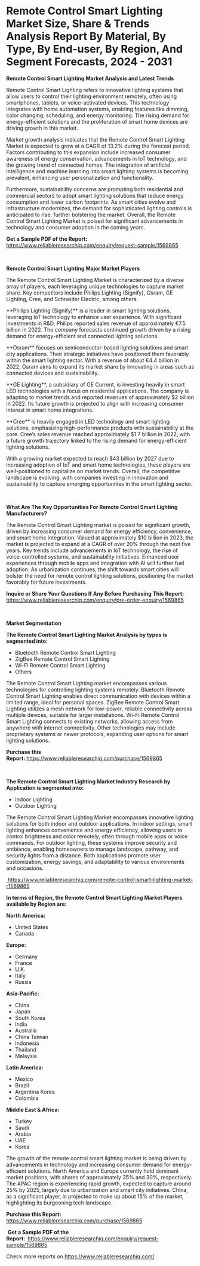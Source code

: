 <p><h1>Remote Control Smart Lighting Market Size, Share & Trends Analysis Report By Material, By Type, By End-user, By Region, And Segment Forecasts, 2024 - 2031</h1></p><p><strong>Remote Control Smart Lighting Market Analysis and Latest Trends</strong></p>
<p><p>Remote Control Smart Lighting refers to innovative lighting systems that allow users to control their lighting environment remotely, often using smartphones, tablets, or voice-activated devices. This technology integrates with home automation systems, enabling features like dimming, color changing, scheduling, and energy monitoring. The rising demand for energy-efficient solutions and the proliferation of smart home devices are driving growth in this market.</p><p>Market growth analysis indicates that the Remote Control Smart Lighting Market is expected to grow at a CAGR of 13.2% during the forecast period. Factors contributing to this expansion include increased consumer awareness of energy conservation, advancements in IoT technology, and the growing trend of connected homes. The integration of artificial intelligence and machine learning into smart lighting systems is becoming prevalent, enhancing user personalization and functionality.</p><p>Furthermore, sustainability concerns are prompting both residential and commercial sectors to adopt smart lighting solutions that reduce energy consumption and lower carbon footprints. As smart cities evolve and infrastructure modernizes, the demand for sophisticated lighting controls is anticipated to rise, further bolstering the market. Overall, the Remote Control Smart Lighting Market is poised for significant advancements in technology and consumer adoption in the coming years.</p></p>
<p><strong>Get a Sample PDF of the Report:&nbsp;</strong> <a href="https://www.reliableresearchiq.com/enquiry/request-sample/1569865?utm_campaign=104&utm_medium=2&utm_source=Github&utm_content=ia&utm_term=29122024&utm_id=remote-control-smart-lighting">https://www.reliableresearchiq.com/enquiry/request-sample/1569865</a></p>
<p>&nbsp;</p>
<p><strong>Remote Control Smart Lighting Major Market Players</strong></p>
<p><p>The Remote Control Smart Lighting Market is characterized by a diverse array of players, each leveraging unique technologies to capture market share. Key competitors include Philips Lighting (Signify), Osram, GE Lighting, Cree, and Schneider Electric, among others.</p><p>**Philips Lighting (Signify)** is a leader in smart lighting solutions, leveraging IoT technology to enhance user experience. With significant investments in R&D, Philips reported sales revenue of approximately €7.5 billion in 2022. The company forecasts continued growth driven by a rising demand for energy-efficient and connected lighting solutions.</p><p>**Osram** focuses on semiconductor-based lighting solutions and smart city applications. Their strategic initiatives have positioned them favorably within the smart lighting sector. With a revenue of about €4.4 billion in 2022, Osram aims to expand its market share by innovating in areas such as connected devices and sustainability.</p><p>**GE Lighting**, a subsidiary of GE Current, is investing heavily in smart LED technologies with a focus on residential applications. The company is adapting to market trends and reported revenues of approximately $2 billion in 2022. Its future growth is projected to align with increasing consumer interest in smart home integrations.</p><p>**Cree** is heavily engaged in LED technology and smart lighting solutions, emphasizing high-performance products with sustainability at the core. Cree’s sales revenue reached approximately $1.7 billion in 2022, with a future growth trajectory linked to the rising demand for energy-efficient lighting solutions.</p><p>With a growing market expected to reach $43 billion by 2027 due to increasing adoption of IoT and smart home technologies, these players are well-positioned to capitalize on market trends. Overall, the competitive landscape is evolving, with companies investing in innovation and sustainability to capture emerging opportunities in the smart lighting sector.</p></p>
<p>&nbsp;</p>
<p><strong>What Are The Key Opportunities For Remote Control Smart Lighting Manufacturers?</strong></p>
<p><p>The Remote Control Smart Lighting market is poised for significant growth, driven by increasing consumer demand for energy efficiency, convenience, and smart home integration. Valued at approximately $10 billion in 2023, the market is projected to expand at a CAGR of over 20% through the next five years. Key trends include advancements in IoT technology, the rise of voice-controlled systems, and sustainability initiatives. Enhanced user experiences through mobile apps and integration with AI will further fuel adoption. As urbanization continues, the shift towards smart cities will bolster the need for remote control lighting solutions, positioning the market favorably for future investments.</p></p>
<p><strong>Inquire or Share Your Questions If Any Before Purchasing This Report:</strong> <a href="https://www.reliableresearchiq.com/enquiry/pre-order-enquiry/1569865?utm_campaign=104&utm_medium=2&utm_source=Github&utm_content=ia&utm_term=29122024&utm_id=remote-control-smart-lighting">https://www.reliableresearchiq.com/enquiry/pre-order-enquiry/1569865</a></p>
<p>&nbsp;</p>
<p><strong>Market Segmentation</strong></p>
<p><strong>The Remote Control Smart Lighting Market Analysis by types is segmented into:</strong></p>
<p><ul><li>Bluetooth Remote Control Smart Lighting</li><li>ZigBee Remote Control Smart Lighting</li><li>Wi-Fi Remote Control Smart Lighting</li><li>Others</li></ul></p>
<p><p>The Remote Control Smart Lighting market encompasses various technologies for controlling lighting systems remotely. Bluetooth Remote Control Smart Lighting enables direct communication with devices within a limited range, ideal for personal spaces. ZigBee Remote Control Smart Lighting utilizes a mesh network for low-power, reliable connectivity across multiple devices, suitable for larger installations. Wi-Fi Remote Control Smart Lighting connects to existing networks, allowing access from anywhere with internet connectivity. Other technologies may include proprietary systems or newer protocols, expanding user options for smart lighting solutions.</p></p>
<p><strong>Purchase this Report:&nbsp;</strong><a href="https://www.reliableresearchiq.com/purchase/1569865?utm_campaign=104&utm_medium=2&utm_source=Github&utm_content=ia&utm_term=29122024&utm_id=remote-control-smart-lighting">https://www.reliableresearchiq.com/purchase/1569865</a></p>
<p>&nbsp;</p>
<p><strong>The Remote Control Smart Lighting Market Industry Research by Application is segmented into:</strong></p>
<p><ul><li>Indoor Lighting</li><li>Outdoor Lighting</li></ul></p>
<p><p>The Remote Control Smart Lighting Market encompasses innovative lighting solutions for both indoor and outdoor applications. In indoor settings, smart lighting enhances convenience and energy efficiency, allowing users to control brightness and color remotely, often through mobile apps or voice commands. For outdoor lighting, these systems improve security and ambiance, enabling homeowners to manage landscape, pathway, and security lights from a distance. Both applications promote user customization, energy savings, and adaptability to various environments and occasions.</p></p>
<p><a href="https://www.reliableresearchiq.com/remote-control-smart-lighting-market-r1569865?utm_campaign=104&utm_medium=2&utm_source=Github&utm_content=ia&utm_term=29122024&utm_id=remote-control-smart-lighting">&nbsp;https://www.reliableresearchiq.com/remote-control-smart-lighting-market-r1569865</a></p>
<p><strong>In terms of Region, the Remote Control Smart Lighting Market Players available by Region are:</strong></p>
<p>
    <p> <strong> North America: </strong>
        <ul>
            <li>United States</li>
            <li>Canada</li>
        </ul>
        </p> 
    <p> <strong> Europe: </strong>
        <ul>
            <li>Germany</li>
            <li>France</li>
            <li>U.K.</li>
            <li>Italy</li>
            <li>Russia</li>
        </ul>
        </p> 
    <p> <strong> Asia-Pacific: </strong>
        <ul>
            <li>China</li>
            <li>Japan</li>
            <li>South Korea</li>
            <li>India</li>
            <li>Australia</li>
            <li>China Taiwan</li>
            <li>Indonesia</li>
            <li>Thailand</li>
            <li>Malaysia</li>
        </ul>
        </p> 
    <p> <strong> Latin America: </strong>
        <ul>
            <li>Mexico</li>
            <li>Brazil</li>
            <li>Argentina Korea</li>
            <li>Colombia</li>
        </ul>
        </p> 
    <p> <strong> Middle East & Africa: </strong>
        <ul>
            <li>Turkey</li>
            <li>Saudi</li>
            <li>Arabia</li>
            <li>UAE</li>
            <li>Korea</li>
        </ul>
    </p>
    </p>
<p><p>The growth of the remote control smart lighting market is being driven by advancements in technology and increasing consumer demand for energy-efficient solutions. North America and Europe currently hold dominant market positions, with shares of approximately 35% and 30%, respectively. The APAC region is experiencing rapid growth, expected to capture around 25% by 2025, largely due to urbanization and smart city initiatives. China, as a significant player, is projected to make up about 15% of the market, highlighting its burgeoning tech landscape.</p></p>
<p><strong>Purchase this Report: </strong><a href="https://www.reliableresearchiq.com/purchase/1569865?utm_campaign=104&utm_medium=2&utm_source=Github&utm_content=ia&utm_term=29122024&utm_id=remote-control-smart-lighting">https://www.reliableresearchiq.com/purchase/1569865</a></p>
<p>&nbsp;<strong>Get a Sample PDF of the Report:&nbsp;&nbsp;</strong><a href="https://www.reliableresearchiq.com/enquiry/request-sample/1569865?utm_campaign=104&utm_medium=2&utm_source=Github&utm_content=ia&utm_term=29122024&utm_id=remote-control-smart-lighting">https://www.reliableresearchiq.com/enquiry/request-sample/1569865</a></p>
<p><strong></strong></p>
<p>Check more reports on <a href="https://www.reliableresearchiq.com/?utm_campaign=104&utm_medium=2&utm_source=Github&utm_content=ia&utm_term=29122024&utm_id=remote-control-smart-lighting">https://www.reliableresearchiq.com/</a></p>